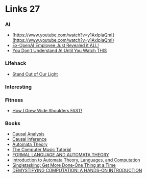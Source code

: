 # Links 27

### AI
- [https://www.youtube.com/watch?v=y1AxIpIaQmI](https://www.youtube.com/watch?v=y1AxIpIaQmI)
- [Ex-OpenAI Employee Just Revealed it ALL!](https://www.youtube.com/watch?v=om5KAKSSpNg)
- [You Don't Understand AI Until You Watch THIS](https://www.youtube.com/watch?v=1aM1KYvl4Dw)


### Lifehack
- [Stand Out of Our Light ](https://www.amazon.com/Stand-out-our-Light-Resistance/dp/110845299X/ref=sr_1_1?dib=eyJ2IjoiMSJ9.oecw7BNBLDeAOYvxQTD8ssGePjlqy_V2GaGlBZMWzG7XPErZxJoC7mpa3Rgg_anEq1n-inScORwwbXl-Z0FXqnzGwsN7XOBRj1vlLK-QXly5qUlimqf6QYElhYITubj0ituHBzVe5_7IvwjuA2KkqHiwLfoEYV5mc94Nn7phh6uOZCc-Ei99yMGZmEuXmgL4xLUKWOLRXz_UxROy-3h_6jq41Y0phUnCOKxF8tvHgM8.Rv09IU1oz2tjQtatQDlpTLJnEJg2QwDKv0V-x7nhf1c&dib_tag=se&keywords=stand+out+of+our+light&qid=1714804059&sr=8-1)

### Interesting

### Fitness
- [How I Grew Wide Shoulders FAST!](https://www.youtube.com/watch?v=LYrVC671_yU)


### Books
- [Causal Analysis](https://mitpress.mit.edu/9780262545914/causal-analysis/)
- [Causal Inference ](https://mitpress.mit.edu/9780262545198/causal-inference/)
- [Automata Theory ](https://mitpress.mit.edu/9780262048637/automata-theory/)
- [The Computer Music Tutorial](https://mitpress.mit.edu/9780262044912/the-computer-music-tutorial/)
- [FORMAL LANGUAGE AND AUTOMATA THEORY](https://www.amazon.com/FORMAL-LANGUAGE-AUTOMATA-THEORY-2nd-ebook/dp/B08R45M11D/ref=sr_1_3?crid=QZEZ7DUPF776&dib=eyJ2IjoiMSJ9.W-smM2z9KSG3_JA6qcb0RDPZ2JI2sP0mXqGYaswcB0HNMUG7rGIo_6ZlWBRp-Fqg6SV7UbRB91b45FVWxD1Y3D8C22cL90s6CqdW9XlfQHNfRlg2wXORUrOVX3ryTHlSeubFk6D17SW-L3dIu0Z5i5gpjGfb1MRp8cxPEKF-x_9Eif07TMYIAhUhuPM531bV44SY8YNGwdUZD8Pfz9IoTNaCZe_NIdviXkHhZssrN7cXA0RZPBiNHnRa2w3Xgvjtl_bBhe8_4cxl7H2z9az3DIOVMrc4jxIPakNCaJ-1V1Y.0DUZBIx_OeZUfthaOm4i0YGjdoOZ6WVTS1TEjROrh2A&dib_tag=se&keywords=automata+theory&qid=1718162097&sprefix=automata+theor%2Caps%2C333&sr=8-3)
- [Introduction to Automata Theory, Languages, and Computation](https://www.amazon.com/Introduction-Automata-Theory-Languages-Computation/dp/8131720470/ref=sr_1_1?crid=QZEZ7DUPF776&dib=eyJ2IjoiMSJ9.W-smM2z9KSG3_JA6qcb0RDPZ2JI2sP0mXqGYaswcB0HNMUG7rGIo_6ZlWBRp-Fqg6SV7UbRB91b45FVWxD1Y3D8C22cL90s6CqdW9XlfQHNfRlg2wXORUrOVX3ryTHlSeubFk6D17SW-L3dIu0Z5i5gpjGfb1MRp8cxPEKF-x_9Eif07TMYIAhUhuPM531bV44SY8YNGwdUZD8Pfz9IoTNaCZe_NIdviXkHhZssrN7cXA0RZPBiNHnRa2w3Xgvjtl_bBhe8_4cxl7H2z9az3DIOVMrc4jxIPakNCaJ-1V1Y.0DUZBIx_OeZUfthaOm4i0YGjdoOZ6WVTS1TEjROrh2A&dib_tag=se&keywords=automata+theory&qid=1718162097&sprefix=automata+theor%2Caps%2C333&sr=8-1)
- [Singletasking: Get More Done-One Thing at a Time](https://www.amazon.com/Singletasking-More-Done-One-Thing-Time/dp/162656261X/ref=sr_1_1?crid=2LEIW8K3FMJZL&dib=eyJ2IjoiMSJ9.KYR6ZfMYVLSdceyMGoRIoFnmkTe26uuFm0KRY1sRu3l5sx_e8AEFqFDGD4RcxZya_WXnZHmews0b6H0ey9JLDPPQ0FBA8YB7IBwliGXCQjLJsXRB3Xbb7NnYZo80WaGWqgKgQ3CXxCydAAZGZL8ITkbjNJhSzSIt6fk6uhhOgEJ86Te9Bp8xg49nEEpwAoBuveYouB3wD0OeS-vMQuI1AvWfVguacXQ-zgE85VrZGXA.JS5mFtzelUxbXz3koLpUg0xNuX66Br33gAoWy7jIg9c&dib_tag=se&keywords=singletasking&qid=1718116279&sprefix=singletaski%2Caps%2C321&sr=8-1)
- [DEMYSTIFYING COMPUTATION: A HANDS-ON INTRODUCTION](https://www.amazon.com/Demystifying-Computation-Hands-Apostolos-Syropoulos/dp/1786342650/ref=tmm_hrd_swatch_0?_encoding=UTF8&dib_tag=se&dib=eyJ2IjoiMSJ9.eOv2GcLSgY0TaT1IPtJvyREHMhwUVmP256j_WzWDc6hE80zDBqJMws7NEmv__EkILzI1t2n99Qb6CB1r397YDRgUkqLlhZyYH0Ak8wFvXnNa5rVD0zP_Tj9fSUycaK9ReSvc8FPT6ZfpzurHG2OVxPwAhd8w_5JiQ7Rp57c43au3vb73BuSM_74Yc1GQhCH8i0jIXqxRHerikVYUKDxuPEPC2xgHDfHsii8SLljQXxA.gVjN1JZfpkjElKkANFupTirmotbCyXBmB2ovyaqfp0k&qid=1716346230&sr=8-1)


